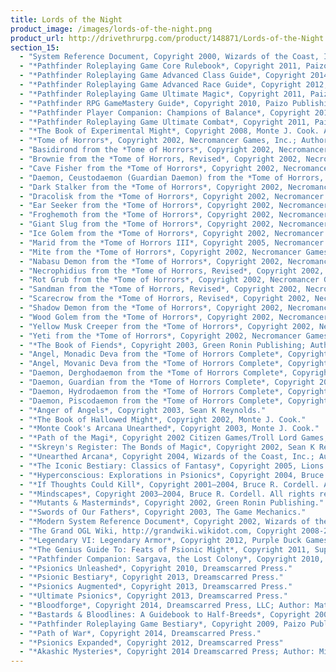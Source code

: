 ```yaml
---
title: Lords of the Night
product_image: /images/lords-of-the-night.png
product_url: http://drivethrurpg.com/product/148871/Lords-of-the-Night
section_15:
  - "System Reference Document, Copyright 2000, Wizards of the Coast, Inc.; Authors Jonathan Tweet, Monte Cook, Skip Williams, based on material by E. Gary Gygax and Dave Arneson."
  - "*Pathfinder Roleplaying Game Core Rulebook*, Copyright 2011, Paizo Publishing, LLC; Author: Jason Bulmahn, based on material by Jonathan Tweet, Monte Cook, and Skip Williams."
  - "*Pathfinder Roleplaying Game Advanced Class Guide*, Copyright 2014, Paizo Inc.; Authors: Dennis Baker, Ross Byers, Jesse Benner, Savannah Broadway, Jason Bulmahn. Jim Groves, Tim Hitchcock, Tracey Hurley, Jonathan H. Keith, Will McCardell, Dale C. McCoy, Jr., Tom Phillips, Stephen Radney-MacFarland, Thomas M. Reid, Sean K Reynolds, Tork Shaw, Owen K.C. Stephens, and Russ Taylor."
  - "*Pathfinder Roleplaying Game Advanced Race Guide*, Copyright 2012, Paizo Publishing, LLC; Authors: Dennis Baker, Jesse Benner, Benjamin Bruck, Jason Bulmahn, Adam Daigle, Jim Groves, Tim Hitchcock, Hal MacLean, Jason Nelson, Stephen Radney-MacFarland, Owen K.C. Stephens, Todd Stewart, and Russ Taylor."
  - "*Pathfinder Roleplaying Game Ultimate Magic*, Copyright 2011, Paizo Publishing, LLC; Authors: Jason Bulmahn, Tim Hitchcock, Colin McComb, Rob McCreary, Jason Nelson, Stephen Radney-MacFarland, Sean K Reynolds, Owen K.C. Stephens, and Russ Taylor."
  - "*Pathfinder RPG GameMastery Guide*, Copyright 2010, Paizo Publishing, LLC; Author: Cam Banks, Wolfgang Baur, Jason Bulmahn, Jim Butler, Eric Cagle, Graeme Davis, Adam Daigle, Joshua J. Frost, James Jacobs, Kenneth Hite, Steven Kenson, Robin Laws, Tito Leati, Rob McCreary, Hal Maclean, Colin McComb, Jason Nelson, David Noonan, Richard Pett, Rich Redman, Sean K Reynolds, F. Wesley Schneider, Amber Scott, Doug Seacat, Mike Selinker, Lisa Stevens, James L. Sutter, Russ Taylor, Penny Williams, Skip Williams, Teeuwynn Woodruff."
  - "*Pathfinder Player Companion: Champions of Balance*, Copyright 2014, Paizo Publishing, LLC; Authors: Matt Goodall, Ron Lundeen, Philip Minchin, Patrick Renie, Jason Ridler, and David Schwartz"
  - "*Pathfinder Roleplaying Game Ultimate Combat*, Copyright 2011, Paizo Publishing, LLC; Authors: Jason Bulmahn, Tim Hitchcock, Colin McComb, Rob McCreary, Jason Nelson, Stephen Radney-MacFarland, Sean K Reynolds, Owen K.C. Stephens, and Russ Taylor."
  - "*The Book of Experimental Might*, Copyright 2008, Monte J. Cook. All rights reserved."
  - "*Tome of Horrors*, Copyright 2002, Necromancer Games, Inc.; Authors: Scott Greene, with Clark Peterson, Erica Balsley, Kevin Baase, Casey Christofferson, Lance Hawvermale, Travis Hawvermale, Patrick Lawinger, and Bill Webb; Based on original content from TSR."
  - "Basidirond from the *Tome of Horrors*, Copyright 2002, Necromancer Games, Inc.; Author Scott Greene, based on original material by Gary Gygax."
  - "Brownie from the *Tome of Horrors, Revised*, Copyright 2002, Necromancer Games, Inc.; Author: Scott Greene, based on original material by E. Gary Gygax."
  - "Cave Fisher from the *Tome of Horrors*, Copyright 2002, Necromancer Games, Inc.; Author Scott Greene, based on original material by Lawrence Schick."
  - "Daemon, Ceustodaemon (Guardian Daemon) from the *Tome of Horrors, Revised*, Copyright 2002, Necromancer Games, Inc.; Author: Scott Greene, based on original material by E. Gary Gygax. Dark Creeper from the Tome of Horrors, Copyright 2002, Necromancer Games, Inc.; Author Scott Greene, based on original material by Rik Shepard."
  - "Dark Stalker from the *Tome of Horrors*, Copyright 2002, Necromancer Games, Inc.; Author Scott Greene, based on original material by Simon Muth."
  - "Dracolisk from the *Tome of Horrors*, Copyright 2002, Necromancer Games, Inc.; Author Scott Greene, based on original material by Gary Gygax."
  - "Ear Seeker from the *Tome of Horrors*, Copyright 2002, Necromancer Games, Inc.; Author Scott Greene and Erica Balsley, based on original material by Gary Gygax."
  - "Froghemoth from the *Tome of Horrors*, Copyright 2002, Necromancer Games, Inc.; Author: Scott Greene, based on original material by E. Gary Gygax."
  - "Giant Slug from the *Tome of Horrors*, Copyright 2002, Necromancer Games, Inc.; Author Scott Greene, based on original material by Gary Gygax."
  - "Ice Golem from the *Tome of Horrors*, Copyright 2002, Necromancer Games, Inc.; Author: Scott Greene. Iron Cobra from the Tome of Horrors. Copyright 2002, Necromancer Games, Inc.; Author: Scott Greene, based on original material by Philip Masters."
  - "Marid from the *Tome of Horrors III*, Copyright 2005, Necromancer Games, Inc.; Author: Scott Greene. Mihstu from the *Tome of Horrors, Revised*, Copyright 2002, Necromancer Games, Inc.; Author: Scott Greene, based on original material by E. Gary Gygax."
  - "Mite from the *Tome of Horrors*, Copyright 2002, Necromancer Games, Inc.; Author Scott Greene, based on original material by Ian Livingstone and Mark Barnes."
  - "Nabasu Demon from the *Tome of Horrors*, Copyright 2002, Necromancer Games, Inc.; Author: Scott Greene, based on original material by E. Gary Gygax."
  - "Necrophidius from the *Tome of Horrors, Revised*, Copyright 2002, Necromancer Games, Inc.; Author: Scott Greene, based on original material by Simon Tillbrook."
  - "Rot Grub from the *Tome of Horrors*, Copyright 2002, Necromancer Games, Inc.; Author Scott Greene and Clark Peterson, based on original material by Gary Gygax."
  - "Sandman from the *Tome of Horrors, Revised*, Copyright 2002, Necromancer Games, Inc.; Author: Scott Greene, based on original material by Roger Musson."
  - "Scarecrow from the *Tome of Horrors, Revised*, Copyright 2002, Necromancer Games, Inc.; Author: Scott Greene, based on original material by Roger Musson."
  - "Shadow Demon from the *Tome of Horrors*, Copyright 2002, Necromancer Games, Inc.; Author: Scott Greene, based on original material by Neville White."
  - "Wood Golem from the *Tome of Horrors*, Copyright 2002, Necromancer Games, Inc.; Authors: Scott Greene and Patrick Lawinger."
  - "Yellow Musk Creeper from the *Tome of Horrors*, Copyright 2002, Necromancer Games, Inc.; Author Scott Greene, based on original material by Albie Fiore."
  - "Yeti from the *Tome of Horrors*, Copyright 2002, Necromancer Games, Inc.; Author Scott Greene, based on original material by Gary Gygax."
  - "*The Book of Fiends*, Copyright 2003, Green Ronin Publishing; Authors: Aaron Loeb, Erik Mona, Chris Pramas, and Robert J. Schwalb."
  - "Angel, Monadic Deva from the *Tome of Horrors Complete*, Copyright 2011, Necromancer Games, Inc., published and distributed by Frog God Games; Author: Scott Greene, based on original material by Gary Gygax."
  - "Angel, Movanic Deva from the *Tome of Horrors Complete*, Copyright 2011, Necromancer Games, Inc., published and distributed by Frog God Games; Author: Scott Greene, based on original material by Gary Gygax."
  - "Daemon, Derghodaemon from the *Tome of Horrors Complete*, Copyright 2011, Necromancer Games, Inc., published and distributed by Frog God Games; Author: Scott Greene, based on original material by Gary Gygax."
  - "Daemon, Guardian from the *Tome of Horrors Complete*, Copyright 2011, Necromancer Games, Inc., published and distributed by Frog God Games; Author: Scott Greene, based on original material by Ian McDowall."
  - "Daemon, Hydrodaemon from the *Tome of Horrors Complete*, Copyright 2011, Necromancer Games, Inc., published and distributed by Frog God Games; Author: Scott Greene, based on original material by Gary Gygax."
  - "Daemon, Piscodaemon from the *Tome of Horrors Complete*, Copyright 2011, Necromancer Games, Inc., published and distributed by Frog God Games; Author: Scott Greene, based on original material by Gary Gygax."
  - "*Anger of Angels*, Copyright 2003, Sean K Reynolds."
  - "*The Book of Hallowed Might*, Copyright 2002, Monte J. Cook."
  - "*Monte Cook's Arcana Unearthed*, Copyright 2003, Monte J. Cook."
  - "*Path of the Magi*, Copyright 2002 Citizen Games/Troll Lord Games; Authors: Mike McArtor, W. Jason Peck, Jeff Quick, and Sean K Reynolds."
  - "*Skreyn's Register: The Bonds of Magic*, Copyright 2002, Sean K Reynolds."
  - "*Unearthed Arcana*, Copyright 2004, Wizards of the Coast, Inc.; Authors Andy Collins, Jesse Decker, David Noonan, Rich Redman"
  - "*The Iconic Bestiary: Classics of Fantasy*, Copyright 2005, Lions Den Press; Author Ari Marmell"
  - "*Hyperconscious: Explorations in Psionics*, Copyright 2004, Bruce R Cordell. All rights reserved."
  - "*If Thoughts Could Kill*, Copyright 2001–2004, Bruce R. Cordell. All rights reserved."
  - "*Mindscapes*, Copyright 2003–2004, Bruce R. Cordell. All rights reserved."
  - "*Mutants & Masterminds*, Copyright 2002, Green Ronin Publishing."
  - "*Swords of Our Fathers*, Copyright 2003, The Game Mechanics."
  - "*Modern System Reference Document*, Copyright 2002, Wizards of the Coast, Inc; Authors Bill Slavicsek, Jeff Grubb, Rich Redman, Charles Ryan, based on material by Jonathan Tweet, Monte Cook, Skip Williams, Richard Baker,Peter Adkison, Bruce R. Cordell, John Tynes, Andy Collins, and JD Wiker"
  - "The Grand OGL Wiki, http://grandwiki.wikidot.com, Copyright 2008-2011 Purple Duck Games; Authors: Mark Gedak, Alex Schroeder, Joel Arellano, George Fields, Yair Rezek, Mike Whalen, Shane O'Connor, Mike Rickard, John Whamond, Bill Browne, Eric Williamson, Slatz Grubnik, Charles R. Wenzler Jr, John Fraser, Jonathon Thompson, Thomas Boxall."
  - "*Legendary VI: Legendary Armor*, Copyright 2012, Purple Duck Games; Author: Marc Radle."
  - "*The Genius Guide To: Feats of Psionic Might*, Copyright 2011, Super Genius Games. Author: Owen K.C. Stephens"
  - "*Pathfinder Companion: Sargava, the Lost Colony*, Copyright 2010, Paizo Publishing, LLC; Author: JD Wiker."
  - "*Psionics Unleashed*, Copyright 2010, Dreamscarred Press."
  - "*Psionic Bestiary*, Copyright 2013, Dreamscarred Press."
  - "*Psionics Augmented*, Copyright 2013, Dreamscarred Press."
  - "*Ultimate Psionics*, Copyright 2013, Dreamscarred Press."
  - "*Bloodforge*, Copyright 2014, Dreamscarred Press, LLC; Author: Matthew Ryan Medeiros, Jade Ripley, based on material by Owen K.C. Stephens."
  - "*Bastards & Bloodlines: A Guidebook to Half-Breeds*, Copyright 2003, Green Ronin Publishing; Author: Owen K.C. Stephens"
  - "*Pathfinder Roleplaying Game Bestiary*, Copyright 2009, Paizo Publishing, LLC; Author: Jason Bulmahn, based on material by Jonathan Tweet, Monte Cook, and Skip Williams."
  - "*Path of War*, Copyright 2014, Dreamscarred Press."
  - "*Psionics Expanded*, Copyright 2012, Dreamscarred Press"
  - "*Akashic Mysteries*, Copyright 2014 Dreamscarred Press; Author: Michael Sayre"
---
```

